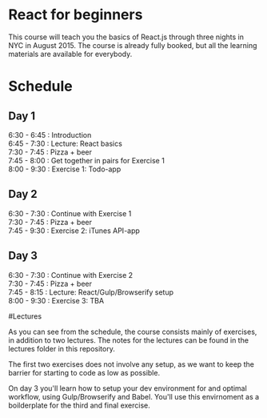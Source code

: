 # React for beginners

This course will teach you the basics of React.js through three nights in NYC in August 2015. The course is already fully booked, but all the learning materials are available for everybody.

# Schedule

## Day 1

6:30 - 6:45 : Introduction   
6:45 - 7:30 : Lecture: React basics  
7:30 - 7:45 : Pizza + beer  
7:45 - 8:00 : Get together in pairs for Exercise 1  
8:00 - 9:30 : Exercise 1: Todo-app  


## Day 2

6:30 - 7:30 : Continue with Exercise 1  
7:30 - 7:45 : Pizza + beer  
7:45 - 9:30 : Exercise 2: iTunes API-app


## Day 3

6:30 - 7:30 : Continue with Exercise 2    
7:30 - 7:45 : Pizza + beer  
7:45 - 8:15 : Lecture: React/Gulp/Browserify setup  
8:00 - 9:30 : Exercise 3: TBA  

#Lectures

As you can see from the schedule, the course consists mainly of exercises, in addition to two lectures. The notes for the lectures can be found in the lectures folder in this repository.  

The first two exercises does not involve any setup, as we want to keep the barrier for starting to code as low as possible.  

On day 3 you'll learn how to setup your dev environment for and optimal workflow, using Gulp/Browserify and Babel. You'll use this envirnoment as a boilderplate for the third and final exercise.


